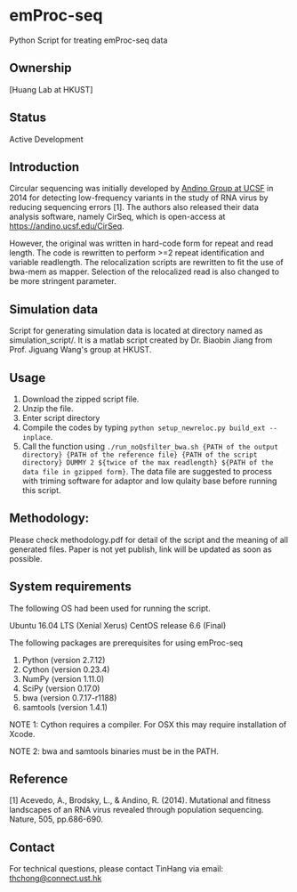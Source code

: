 # emProc-seq
Python Script for treating emProc-seq data

## Ownership
[Huang Lab at HKUST]

## Status
Active Development

## Introduction
Circular sequencing was initially developed by [Andino Group at UCSF](https://andino.ucsf.edu/) in 2014 for detecting low-frequency variants in the study of RNA virus by reducing sequencing errors [1]. The authors also released their data analysis software, namely CirSeq, which is open-access at https://andino.ucsf.edu/CirSeq.

However, the original was written in hard-code form for repeat and read length. The code is rewritten to perform >=2 repeat identification and variable readlength. The relocalization scripts are rewritten to fit the use of bwa-mem as mapper. Selection of the relocalized read is also changed to be more stringent parameter.

## Simulation data

Script for generating simulation data is located at directory named as simulation_script/. It is a matlab script created by Dr. Biaobin Jiang from Prof. Jiguang Wang's group at HKUST.

## Usage
1. Download the zipped script file.
2. Unzip the file.
3. Enter script directory
3. Compile the codes by typing `python setup_newreloc.py build_ext --inplace`.
4. Call the function using `./run_noQsfilter_bwa.sh {PATH of the output directory} {PATH of the reference file} {PATH of the script directory} DUMMY 2 ${twice of the max readlength} ${PATH of the data file in gzipped form}`. The data file are suggested to process with triming software for adaptor and low qulaity base before running this script.

## Methodology:

Please check methodology.pdf for detail of the script and the meaning of all generated files. Paper is not yet publish, link will be updated as soon as possible.

## System requirements

The following OS had been used for running the script.

Ubuntu 16.04 LTS (Xenial Xerus)
CentOS release 6.6 (Final)


The following packages are prerequisites for using emProc-seq

1. Python (version 2.7.12)    
2. Cython (version 0.23.4)   
3. NumPy (version 1.11.0)     
4. SciPy (version 0.17.0)    
5. bwa (version 0.7.17-r1188)   
6. samtools (version 1.4.1)

NOTE 1: Cython requires a compiler. For OSX this may require installation of Xcode.

NOTE 2: bwa and samtools binaries must be in the PATH.


## Reference
[1] Acevedo, A., Brodsky, L., & Andino, R. (2014). Mutational and fitness landscapes of an RNA virus revealed through population sequencing. Nature, 505, pp.686-690.

## Contact
For technical questions, please contact TinHang via email: thchong@connect.ust.hk

